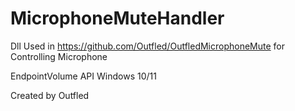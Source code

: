 # MicrophoneMuteHandler
Dll Used in https://github.com/Outfled/OutfledMicrophoneMute for Controlling Microphone

EndpointVolume API
Windows 10/11

Created by Outfled
